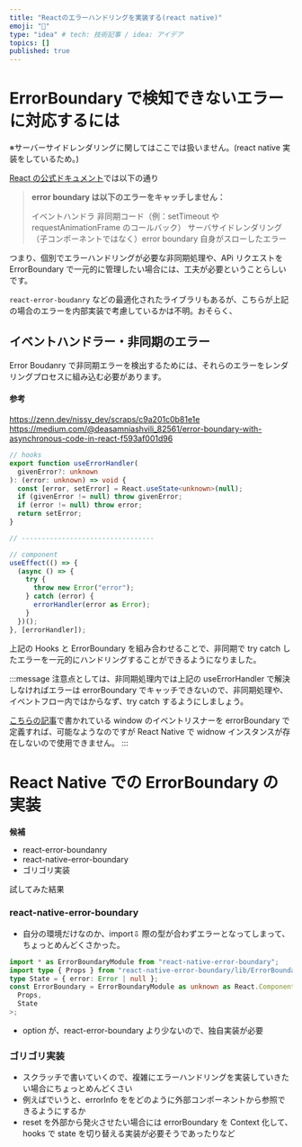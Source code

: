 ```yaml
---
title: "Reactのエラーハンドリングを実装する(react native)"
emoji: "🕌"
type: "idea" # tech: 技術記事 / idea: アイデア
topics: []
published: true
---
```


# ErrorBoundary で検知できないエラーに対応するには

※サーバーサイドレンダリングに関してはここでは扱いません。(react native 実装をしているため。)

[React の公式ドキュメント](https://ja.legacy.reactjs.org/docs/error-boundaries.html)では以下の通り

> **error boundary は以下のエラーをキャッチしません：**
>
> イベントハンドラ
> 非同期コード（例：setTimeout や requestAnimationFrame のコールバック）
> サーバサイドレンダリング
> （子コンポーネントではなく）error boundary 自身がスローしたエラー

つまり、個別でエラーハンドリングが必要な非同期処理や、APi リクエストを ErrorBoundary で一元的に管理したい場合には、工夫が必要ということらしいです。

`react-error-boudanry` などの最適化されたライブラリもあるが、こちらが上記の場合のエラーを内部実装で考慮しているかは不明。おそらく、

## イベントハンドラー・非同期のエラー

Error Boudanry で非同期エラーを検出するためには、それらのエラーをレンダリングプロセスに組み込む必要があります。

#### 参考

https://zenn.dev/nissy_dev/scraps/c9a201c0b81e1e
https://medium.com/@deasamniashvili_82561/error-boundary-with-asynchronous-code-in-react-f593af001d96

```typescript
// hooks
export function useErrorHandler(
  givenError?: unknown
): (error: unknown) => void {
  const [error, setError] = React.useState<unknown>(null);
  if (givenError != null) throw givenError;
  if (error != null) throw error;
  return setError;
}

// ---------------------------------

// component
useEffect(() => {
  (async () => {
    try {
      throw new Error("error");
    } catch (error) {
      errorHandler(error as Error);
    }
  })();
}, [errorHandler]);
```

上記の Hooks と ErrorBoundary を組み合わせることで、非同期で try catch したエラーを一元的にハンドリングすることができるようになりました。

:::message
注意点としては、非同期処理内では上記の useErrorHandler で解決しなければエラーは errorBoundary でキャッチできないので、非同期処理や、イベントフロー内ではからなず、try catch するようにしましょう。

[こちらの記事](https://www.asobou.co.jp/blog/web/error-boundary)で書かれている window のイベントリスナーを errorBoundary で定義すれば、可能なようなのですが React Native で widnow インスタンスが存在しないので使用できません。
:::

# React Native での ErrorBoundary の実装

**候補**

- react-error-boundanry
- react-native-error-boundary
- ゴリゴリ実装

試してみた結果

### react-native-error-boundary

- 自分の環境だけなのか、import⇩ 際の型が合わずエラーとなってしまって、ちょっとめんどくさかった。

```typescript
import * as ErrorBoundaryModule from "react-native-error-boundary";
import type { Props } from "react-native-error-boundary/lib/ErrorBoundary";
type State = { error: Error | null };
const ErrorBoundary = ErrorBoundaryModule as unknown as React.Component<
  Props,
  State
>;
```

- option が、react-error-boundary より少ないので、独自実装が必要

### ゴリゴリ実装

- スクラッチで書いていくので、複雑にエラーハンドリングを実装していきたい場合にちょっとめんどくさい
- 例えばでいうと、errorInfo ををどのように外部コンポーネントから参照できるようにするか
- reset を外部から発火させたい場合には errorBoundary を Context 化して、hooks で state を切り替える実装が必要そうであったりなど
